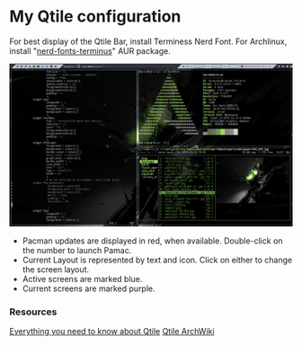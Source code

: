# My Qtile configuration 
For best display of the Qtile Bar, install Terminess Nerd Font. For Archlinux, install "[nerd-fonts-terminus](https://aur.archlinux.org/packages/nerd-fonts-terminus/)" AUR package.


![qtile_scrot](.scrots/qtile.png)

* Pacman updates are displayed in red, when available. Double-click on the number to launch Pamac.
* Current Layout is represented by text and icon. Click on either to change the screen layout.
* Active screens are marked blue.
* Current screens are marked purple.

### Resources
[Everything you need to know about Qtile](http://docs.qtile.org/en/latest/index.html)
[Qtile ArchWiki](https://wiki.archlinux.org/index.php/Qtile)
